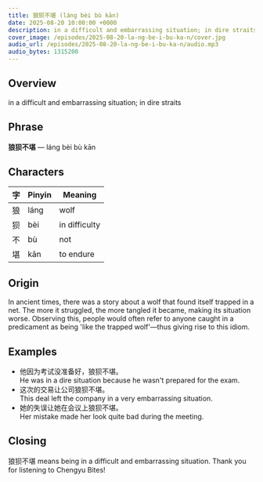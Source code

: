 ```yaml
---
title: 狼狈不堪 (láng bèi bù kān)
date: 2025-08-20 10:00:00 +0000
description: in a difficult and embarrassing situation; in dire straits
cover_image: /episodes/2025-08-20-la-ng-be-i-bu-ka-n/cover.jpg
audio_url: /episodes/2025-08-20-la-ng-be-i-bu-ka-n/audio.mp3
audio_bytes: 1315200
---
```



## Overview
in a difficult and embarrassing situation; in dire straits

## Phrase
**狼狈不堪** — láng bèi bù kān

## Characters

| 字  | Pinyin | Meaning          |
|-----|--------|------------------|
| 狼  | láng   | wolf             |
| 狈  | bèi    | in difficulty     |
| 不  | bù     | not              |
| 堪  | kān    | to endure        |

## Origin
In ancient times, there was a story about a wolf that found itself trapped in a net. The more it struggled, the more tangled it became, making its situation worse. Observing this, people would often refer to anyone caught in a predicament as being 'like the trapped wolf'—thus giving rise to this idiom.

## Examples
- 他因为考试没准备好，狼狈不堪。<br>He was in a dire situation because he wasn't prepared for the exam.
- 这次的交易让公司狼狈不堪。<br>This deal left the company in a very embarrassing situation.
- 她的失误让她在会议上狼狈不堪。<br>Her mistake made her look quite bad during the meeting.

## Closing
狼狈不堪 means being in a difficult and embarrassing situation. Thank you for listening to Chengyu Bites!
